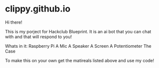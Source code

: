 # clippy.github.io
Hi there! 

This is my porject for Hackclub Blueprint. It is an ai bot that you can chat with and that will respond to you!

Whats in it:
Raspberry Pi
A Mic
A Speaker
A Screen
A Potentiometer
The Case

To make this on your own get the matireals listed above and use my code!

